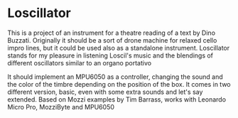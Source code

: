 # Loscillator
This is a project of an instrument for a theatre reading of a text by Dino Buzzati. 
Originally it should be a sort of drone machine for relaxed cello impro lines, but it could be used also as a standalone instrument. Loscillator stands for my pleasure in listening Loscil's music and the blendings of different oscillators similar to an organo portativo  

It should implement an MPU6050 as a controller, changing the sound and the color of the timbre depending on the position of the box. It comes in two different version, basic, even with some extra sounds and let's say extended. Based on Mozzi examples by Tim Barrass, works with Leonardo Micro Pro, MozziByte and MPU6050
